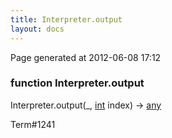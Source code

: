 ```yaml
---
title: Interpreter.output
layout: docs
---
```


<div class="bottom_right_note">Page generated at 2012-06-08 17:12</div>
<h3><span class="minor">function</span> Interpreter.output</h3>

Interpreter.output(_, <a href="/docs/int.html">int</a> index) -> <a href="/docs/any.html">any</a>
<p></p>

<p><span class="extra_minor">Term#1241</span></p>

